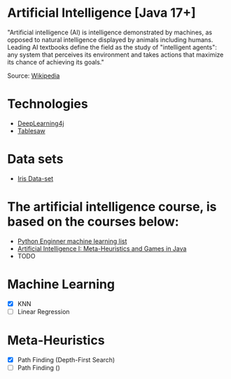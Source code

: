# Artificial Intelligence [Java 17+]

"Artificial intelligence (AI) is intelligence demonstrated by machines, 
as opposed to natural intelligence displayed by animals including humans. 
Leading AI textbooks define the field as the study of "intelligent agents": 
any system that perceives its environment and takes actions that maximize 
its chance of achieving its goals."

Source: [Wikipedia](https://en.wikipedia.org/wiki/Artificial_intelligence)

# Technologies

* [DeepLearning4j](https://github.com/eclipse/deeplearning4j)
* [Tablesaw](https://github.com/jtablesaw/tablesaw)

# Data sets

* [Iris Data-set](https://archive.ics.uci.edu/ml/datasets/iris)

# The artificial intelligence course, is based on the courses below:

* [Python Enginner machine learning list](https://www.youtube.com/watch?v=ngLyX54e1LU&list=PLqnslRFeH2Upcrywf-u2etjdxxkL8nl7E&ab_channel=PythonEngineer)
* [Artificial Intelligence I: Meta-Heuristics and Games in Java](https://www.udemy.com/course/artificial-intelligence-games-in-java/)
* TODO

# Machine Learning

- [X] KNN
- [ ] Linear Regression 

# Meta-Heuristics

- [X] Path Finding (Depth-First Search)
- [ ] Path Finding ()
